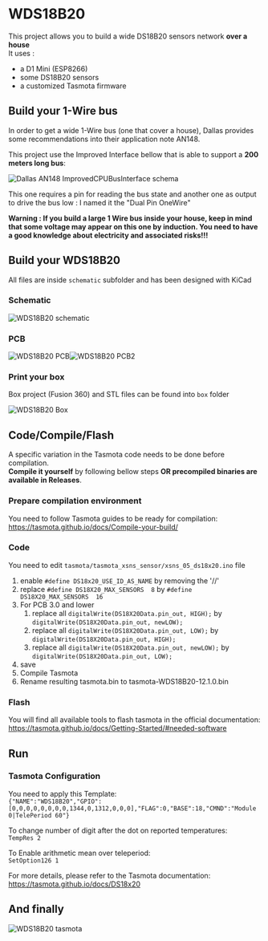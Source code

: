 # WDS18B20

This project allows you to build a wide DS18B20 sensors network **over a house**  
It uses :  

- a D1 Mini (ESP8266)
- some DS18B20 sensors
- a customized Tasmota firmware

## Build your 1-Wire bus

In order to get a wide 1-Wire bus (one that cover a house), Dallas provides some recommendations into their application note AN148.

This project use the Improved Interface bellow that is able to support a **200 meters long bus**:

![Dallas AN148 ImprovedCPUBusInterface schema](img/AN148-ImprovedCPUBusInterface.jpg)

This one requires a pin for reading the bus state and another one as output to drive the bus low : I named it the "Dual Pin OneWire"

**Warning : If you build a large 1 Wire bus inside your house, keep in mind that some voltage may appear on this one by induction. You need to have a good knowledge about electricity and associated risks!!!**

## Build your WDS18B20

All files are inside `schematic` subfolder and has been designed with KiCad

### Schematic

![WDS18B20 schematic](img/schematic.jpg)

### PCB

![WDS18B20 PCB](img/pcb.png)![WDS18B20 PCB2](img/pcb2.png)

### Print your box

Box project (Fusion 360) and STL files can be found into `box` folder

![WDS18B20 Box](img/box.png)

## Code/Compile/Flash

A specific variation in the Tasmota code needs to be done before compilation.  
**Compile it yourself** by following bellow steps **OR precompiled binaries are available in Releases**.

### Prepare compilation environment

You need to follow Tasmota guides to be ready for compilation:  
<https://tasmota.github.io/docs/Compile-your-build/>

### Code

You need to edit `tasmota/tasmota_xsns_sensor/xsns_05_ds18x20.ino` file

1. enable `#define DS18x20_USE_ID_AS_NAME` by removing the '//'
2. replace `#define DS18X20_MAX_SENSORS  8` by `#define DS18X20_MAX_SENSORS  16`
3. For PCB 3.0 and lower
   1. replace all `digitalWrite(DS18X20Data.pin_out, HIGH);` by `digitalWrite(DS18X20Data.pin_out, newLOW);`
   2. replace all `digitalWrite(DS18X20Data.pin_out, LOW);` by `digitalWrite(DS18X20Data.pin_out, HIGH);`
   3. replace all `digitalWrite(DS18X20Data.pin_out, newLOW);` by `digitalWrite(DS18X20Data.pin_out, LOW);`
4. save
5. Compile Tasmota
6. Rename resulting tasmota.bin to tasmota-WDS18B20-12.1.0.bin

### Flash

You will find all available tools to flash tasmota in the official documentation:  
<https://tasmota.github.io/docs/Getting-Started/#needed-software>

## Run

### Tasmota Configuration

You need to apply this Template:  
`{"NAME":"WDS18B20","GPIO":[0,0,0,0,0,0,0,0,1344,0,1312,0,0,0],"FLAG":0,"BASE":18,"CMND":"Module 0|TelePeriod 60"}`

To change number of digit after the dot on reported temperatures:  
`TempRes 2`

To Enable arithmetic mean over teleperiod:  
`SetOption126 1`

For more details, please refer to the Tasmota documentation:  
<https://tasmota.github.io/docs/DS18x20>

## And finally

![WDS18B20 tasmota](img/tasmota.jpg)
